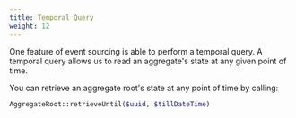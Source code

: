 ```yaml
---
title: Temporal Query
weight: 12
---
```


One feature of event sourcing is able to perform a temporal query. A temporal query allows us to read
an aggregate's state at any given point of time. 

You can retrieve an aggregate root's state at any point of time by calling:

```php
AggregateRoot::retrieveUntil($uuid, $tillDateTime)
```
